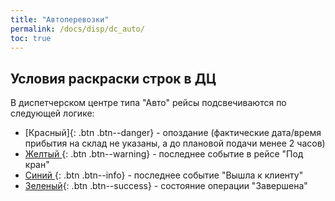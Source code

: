 ```yaml
---
title: "Автоперевозки"
permalink: /docs/disp/dc_auto/
toc: true
---
```


## Условия раскраски строк в ДЦ

В диспетчерском центре типа "Авто" рейсы подсвечиваются по следующей логике:

-  [Красный]{: .btn .btn--danger} - опоздание (фактические дата/время прибытия на склад не указаны, а до плановой подачи менее 2 часов)
-  [Желтый ](#link){: .btn .btn--warning}  - последнее событие в рейсе "Под кран"
-  [Синий  ](#link){: .btn .btn--info}   - последнее событие "Вышла к клиенту"
-  [Зеленый](#link){: .btn .btn--success} - состояние операции "Завершена"
